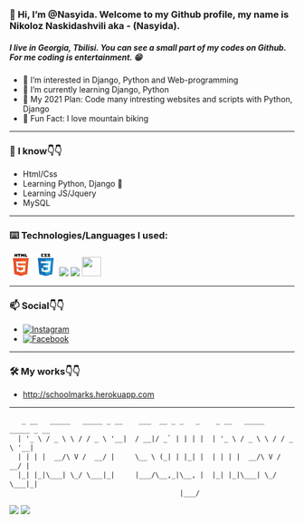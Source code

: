 ### 👋 Hi, I’m @Nasyida. Welcome to my Github profile, my name is **Nikoloz Naskidashvili** aka - (**Nasyida**). 

##### I live in Georgia, Tbilisi. You can see a small part of my codes on Github. <br /> For me coding is entertainment. 😁

- 👀 I’m interested in Django, Python and Web-programming
- 🐍 I’m currently learning Django, Python
- 📅 My 2021 Plan: Code many intresting websites and scripts with Python, Django
- 💬 Fun Fact: I love mountain biking

---

### 🧠 **I know**👇👇
- Html/Css
- Learning Python, Django 🐍
- Learning JS/Jquery
- MySQL

---

### ⌨️ Technologies/Languages I used:
<img src="https://raw.githubusercontent.com/devicons/devicon/master/icons/html5/html5-original-wordmark.svg" width="40" height="40"/> <img src="https://raw.githubusercontent.com/devicons/devicon/master/icons/css3/css3-original-wordmark.svg" width="40" height="40"/> <a href="https://www.python.org/" title="Python"><img src="icons/python.png" /></a> <a href="https://github.com/" title="GitHub"><img src="icons/github.png" /></a> <img src="https://www.vectorlogo.zone/logos/git-scm/git-scm-icon.svg" width="34" height="34"/>  
    
---

### 📫 **Social**👇👇
- <a href="https://instagram.com/nika_nasyida" target="_blank">
    <img src="https://img.shields.io/badge/instagram-%23E4405F.svg?&style=for-the-badge&logo=instagram&logoColor=white&color=071A2C" alt="Instagram"/>
  </a>
- <a href="https://www.facebook.com/nika.naskidashvili.50" target="_blank">
    <img src="https://img.shields.io/badge/facebook-%231877F2.svg?&style=for-the-badge&logo=facebook&logoColor=white&color=071A2C" alt="Facebook"/>
  </a>
  

---

### 🛠 **My works**👇👇
- http://schoolmarks.herokuapp.com

---

```
   _ __   _____   _____ _ __    ___  __ _ _   _    _ __   _____   _____ _ __
  | '_ \ / _ \ \ / / _ \ '__|  / __|/ _` | | | |  | '_ \ / _ \ \ / / _ \ '__|
  | | | |  __/\ V /  __/ |     \__ \ (_| | |_| |  | | | |  __/\ V /  __/ |
  |_| |_|\___| \_/ \___|_|     |___/\__,_|\__, |  |_| |_|\___| \_/ \___|_|
                                          |___/
```

![](https://komarev.com/ghpvc/?username=Nasyida&color=brightgreen)
![](https://visitor-badge.glitch.me/badge?page_id=Nasyida.Nasyida)

